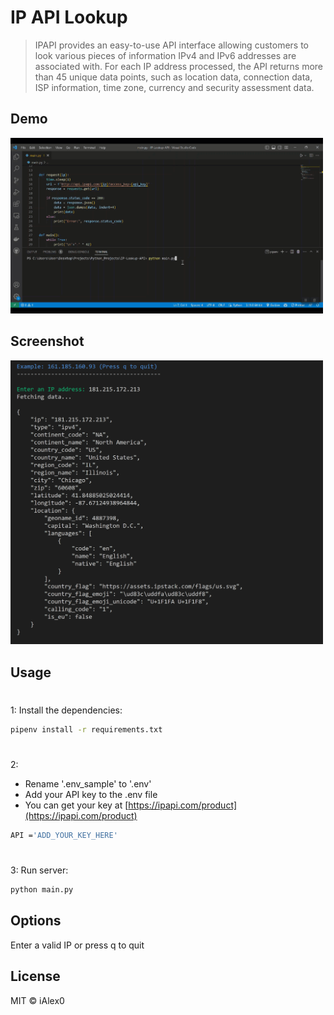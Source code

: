 # IP API Lookup

> IPAPI provides an easy-to-use API interface allowing customers to look various pieces of information IPv4 and IPv6 addresses are associated with. For each IP address processed, the API returns more than 45 unique data points, such as location data, connection data, ISP information, time zone, currency and security assessment data.

## Demo
<img src="demo/giphy.gif" width="500"/>

## Screenshot
<img src="demo/sample.png" width="500"/>


## Usage

#
1: Install the dependencies:

```bash
pipenv install -r requirements.txt 
```

#
2: 
- Rename '.env_sample' to '.env'
- Add your API key to the .env file
- You can get your key at [https://ipapi.com/product](https://ipapi.com/product)

```bash
API ='ADD_YOUR_KEY_HERE'
```

#
3: Run server:

```bash
python main.py
```

## Options
Enter a valid IP or press q to quit


## License
MIT © iAlex0

